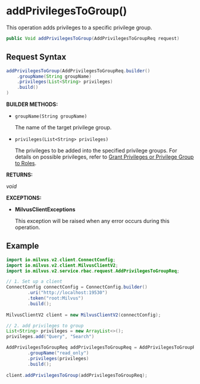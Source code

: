 # addPrivilegesToGroup()

This operation adds privileges to a specific privilege group.

```java
public Void addPrivilegesToGroup(AddPrivilegesToGroupReq request)
```

## Request Syntax

```java
addPrivilegesToGroup(AddPrivilegesToGroupReq.builder()
    .groupName(String groupName)
    .privileges(List<String> privileges)
    .build()
)
```

**BUILDER METHODS:**

- `groupName(String groupName)`

    The name of the target privilege group.

- `privileges(List<String> privileges)`

    The privileges to be added into the specified privilege groups. For details on possible privileges, refer to [Grant Privileges or Privilege Group to Roles](https://milvus.io/docs/grant_privileges.md).

**RETURNS:**

*void*

**EXCEPTIONS:**

- **MilvusClientExceptions**

    This exception will be raised when any error occurs during this operation.

## Example

```java
import io.milvus.v2.client.ConnectConfig;
import io.milvus.v2.client.MilvusClientV2;
import io.milvus.v2.service.rbac.request.AddPrivilegesToGroupReq;

// 1. Set up a client
ConnectConfig connectConfig = ConnectConfig.builder()
        .uri("http://localhost:19530")
        .token("root:Milvus")
        .build();
        
MilvusClientV2 client = new MilvusClientV2(connectConfig);

// 2. add privileges to group
List<String> privileges = new ArrayList<>();
privileges.add("Query", "Search")

AddPrivilegesToGroupReq addPrivilegesToGroupReq = AddPrivilegesToGroupReq.builder()
        .groupName("read_only")
        .privileges(privileges)
        .build();
        
client.addPrivilegesToGroup(addPrivilegesToGroupReq);
```

